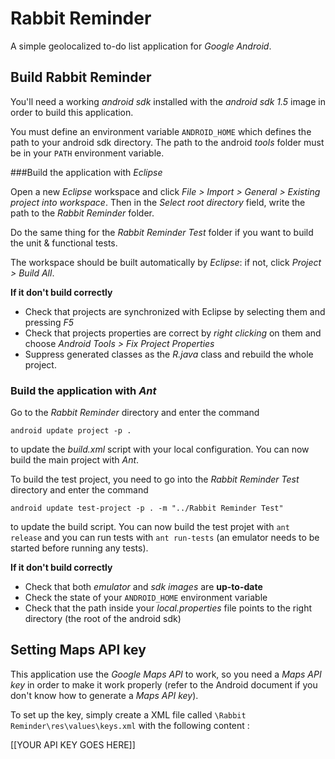 Rabbit Reminder
===============

A simple geolocalized to-do list application for _Google Android_.

Build Rabbit Reminder
---------------------

You'll need a working _android sdk_ installed with the _android sdk 1.5_ image in order to build this application.

You must define an environment variable `ANDROID_HOME` which defines the path to your android sdk directory. The path to the android _tools_ folder must be in your `PATH` environment variable.

###Build the application with _Eclipse_

Open a new _Eclipse_ workspace and click _File > Import > General > Existing project into workspace_. Then in the _Select root directory_ field, write the path to the _Rabbit Reminder_ folder.

Do the same thing for the _Rabbit Reminder Test_ folder if you want to build the unit & functional tests.

The workspace should be built automatically by _Eclipse_: if not, click _Project > Build All_.

**If it don't build correctly**

- Check that projects are synchronized with Eclipse by selecting them and pressing _F5_
- Check that projects properties are correct by _right clicking_ on them and choose _Android Tools > Fix Project Properties_
- Suppress generated classes as the _R.java_ class and rebuild the whole project.

### Build the application with _Ant_

Go to the _Rabbit Reminder_ directory and enter the command 

`android update project -p .`

to update the _build.xml_ script with your local configuration. You can now build the main project with _Ant_.

To build the test project, you need to go into the _Rabbit Reminder Test_ directory and enter the command

`android update test-project -p . -m "../Rabbit Reminder Test"`

to update the build script. You can now build the test projet with `ant release` and you can run tests with `ant run-tests` (an emulator needs to be started before running any tests).

**If it don't build correctly**

- Check that both _emulator_ and _sdk images_ are **up-to-date**
- Check the state of your `ANDROID_HOME` environment variable
- Check that the path inside your _local.properties_ file points to the right directory (the root of the android sdk)


Setting Maps API key
--------------------

This application use the _Google Maps API_ to work, so you need a _Maps API key_ in order to make it work properly (refer to the Android document if you don't know how to generate a _Maps API key_).

To set up the key, simply create a XML file called `\Rabbit Reminder\res\values\keys.xml` with the following content :

  <?xml version="1.0" encoding="utf-8"?>
  <resources>
	  <string name="maps_api_key">[[YOUR API KEY GOES HERE]]</string>
  </resources>

